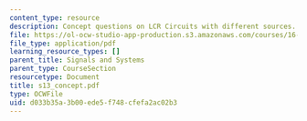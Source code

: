 ```yaml
---
content_type: resource
description: Concept questions on LCR Circuits with different sources.
file: https://ol-ocw-studio-app-production.s3.amazonaws.com/courses/16-01-unified-engineering-i-ii-iii-iv-fall-2005-spring-2006/d033b35a3b00ede5f748cfefa2ac02b3_s13_concept.pdf
file_type: application/pdf
learning_resource_types: []
parent_title: Signals and Systems
parent_type: CourseSection
resourcetype: Document
title: s13_concept.pdf
type: OCWFile
uid: d033b35a-3b00-ede5-f748-cfefa2ac02b3
---
```

